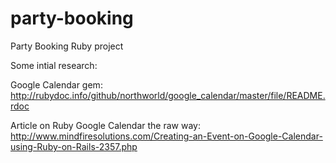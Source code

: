 party-booking
=============

Party Booking Ruby project

Some intial research:

Google Calendar gem: 
http://rubydoc.info/github/northworld/google_calendar/master/file/README.rdoc

Article on Ruby Google Calendar the raw way: 
http://www.mindfiresolutions.com/Creating-an-Event-on-Google-Calendar-using-Ruby-on-Rails-2357.php

